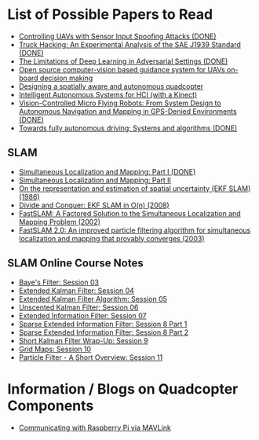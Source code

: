 List of Possible Papers to Read
===============================
  
- [Controlling UAVs with Sensor Input Spoofing Attacks (DONE)](https://www.usenix.org/conference/woot16/workshop-program/presentation/davidson)
- [Truck Hacking: An Experimental Analysis of the SAE J1939 Standard (DONE)](https://www.usenix.org/conference/woot16/workshop-program/presentation/burakova)
- [The Limitations of Deep Learning in Adversarial Settings (DONE)](http://ieeexplore.ieee.org/xpls/abs_all.jsp?arnumber=7467366)
- [Open source computer-vision based guidance system for UAVs on-board decision making](http://eprints.qut.edu.au/93430/)
- [Designing a spatially aware and autonomous quadcopter](http://ieeexplore.ieee.org/xpl/login.jsp?reload=true&tp=&arnumber=6549521&url=http%3A%2F%2Fieeexplore.ieee.org%2Fxpls%2Fabs_all.jsp%3Farnumber%3D6549521)
- [Intelligent Autonomous Systems for HCI (with a Kinect)](https://fcrar.fiu.edu/wp-content/uploads/2014/05/6_3_IntelligentAutonmousSystemsforHCI_FIU.pdf)
- [Vision-Controlled Micro Flying Robots: From System Design to Autonomous Navigation and Mapping in GPS-Denied Environments (DONE)](http://ieeexplore.ieee.org/xpls/icp.jsp?arnumber=6880770)
- [Towards fully autonomous driving: Systems and algorithms (DONE)](http://ieeexplore.ieee.org/xpls/icp.jsp?arnumber=5940562)

SLAM
----

- [Simultaneous Localization and Mapping: Part I (DONE)](http://ieeexplore.ieee.org/document/1638022/?arnumber=1638022)
- [Simultaneous Localization and Mapping: Part II](http://ieeexplore.ieee.org/stamp/stamp.jsp?tp=&arnumber=1678144)
- [On the representation and estimation of spatial uncertainty (EKF SLAM) (1986)](http://www.frc.ri.cmu.edu/%7Ehpm/project.archive/reference.file/Smith&Cheeseman.pdf)
- [Divide and Conquer: EKF SLAM in O(n) (2008)](http://citeseerx.ist.psu.edu/viewdoc/summary?doi=10.1.1.217.4688)
- [FastSLAM: A Factored Solution to the Simultaneous Localization and Mapping Problem (2002)](http://robots.stanford.edu/papers/montemerlo.fastslam-tr.html)
- [FastSLAM 2.0: An improved particle filtering algorithm for simultaneous localization and mapping that provably converges (2003)](http://www.cs.cmu.edu/~mmde/mmdeijcai2003.pdf)

SLAM Online Course Notes
------------------------

- [Baye's Filter: Session 03](https://docs.google.com/document/d/1vm_7vboUfvUO-5PLvOvJqNTUH4eQbjZKhZAqFRHFyiw/edit?usp=sharing)
- [Extended Kalman Filter: Session 04](https://docs.google.com/document/d/1J98M4Og0F2Fr5lBdrTK5WWmtUsILJT1PAcahJE_mbHM/edit?usp=sharing)
- [Extended Kalman Filter Algorithm: Session 05](https://docs.google.com/document/d/1ha37y3_xhSB74kBQA1gLrML3Lz_2kXXUtfvHRM_t7HM/edit?usp=sharing)
- [Unscented Kalman Filter: Session 06](https://docs.google.com/document/d/1wXtByRrD3Wceep5igu-WWJsLCfWZoJEENj-F7cCropw/edit?usp=sharing)
- [Extended Information Filter: Session 07](https://docs.google.com/document/d/1_cD4LBRzzain7g9ZzjxNMgYg9pVFzIlMjsYtoac-8LY/edit?usp=sharing)
- [Sparse Extended Information Filter: Session 8 Part 1](https://docs.google.com/document/d/1HQSUWg9OvrLckv0CtEETRCybSRQDpXsCUdpH1emtauY/edit?usp=sharing)
- [Sparse Extended Information Filter: Session 8 Part 2](https://docs.google.com/document/d/1xlXSeUrvwpN-DNG1Mic1503ALux5gudWfN55sfK9UfQ/edit?usp=sharing)
- [Short Kalman Filter Wrap-Up: Session 9](https://docs.google.com/document/d/1C04WTnH_eI5YGeLefiO6dDEuQYkzFqc0O8D6akcK78E/edit?usp=sharing)
- [Grid Maps: Session 10](https://docs.google.com/document/d/1NujnGwyMT-bHaNOIvQYGWHqr3AH5jg28UjosUj4Uv-c/edit?usp=sharing)
- [Particle Filter - A Short Overview: Session 11](https://docs.google.com/document/d/1UPpb2uk7_9oGOXE9CLpTYjyznvkStMt87hv6ObVzPUw/edit?usp=sharing)

Information / Blogs on Quadcopter Components
============================================

- [Communicating with Raspberry Pi via MAVLink](http://ardupilot.org/dev/docs/raspberry-pi-via-mavlink.html)
